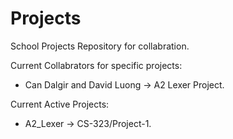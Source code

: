 # Projects
School Projects Repository for collabration.

Current Collabrators for specific projects:
* Can Dalgir and David Luong -> A2 Lexer Project.

Current Active Projects:
* A2_Lexer -> CS-323/Project-1.
